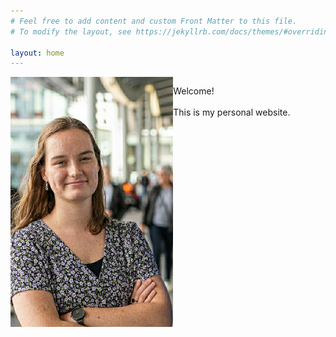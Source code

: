 ```yaml
---
# Feel free to add content and custom Front Matter to this file.
# To modify the layout, see https://jekyllrb.com/docs/themes/#overriding-theme-defaults

layout: home
---
```


<style type="text/css">
 div {
    overflow:hidden;
}
p {
    margin-left: 30px;
  }
</style>


<div>
  <img src="Profile.jpeg" height=400 style="float:left">
  <p>
  Welcome! 
  <br>
  <br>
  This is my personal website.
  </p>
</div>
